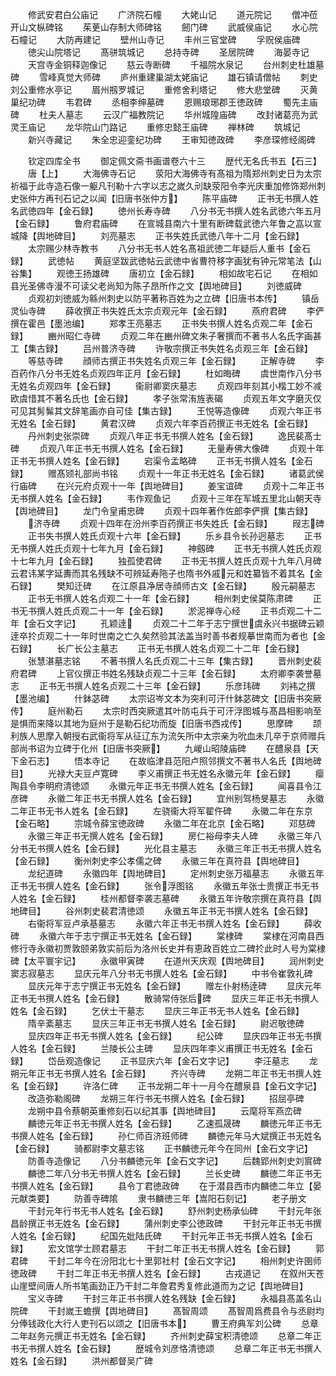 <!-- { "loadSidebar": true } -->
　　修武安君白公庙记
　　广济院石幢
　　大姥山记
　　道元院记
　　僧冲莅开山文枞碑铭
　　茱茰山存制大师碑铭
　　劒门碑
　　武威侯庙记
　　水心院石幢记
　　大防再建记
　　壁州山寺记
　　丰州三官堂碑
　　孚贶侯庙碑
　　徳尖山院塔记
　　髙骈筑城记
　　总持寺碑
　　圣居院碑
　　海晏寺记
　　天宫寺金铜释迦像记
　　慈云寺断碑
　　千福院水泉记
　　台州刺史杜雄墓碑
　　雪峰真觉大师碑
　　庐州重建巢湖太姥庙记
　　雄石镇请僧帖
　　刺史刘公重修水亭记
　　眉州剏罗城记
　　重修舍利塔记
　　修大悲堂碑
　　灭黄巢纪功碑
　　韦君碑
　　丞相李绅墓碑
　　恩赐琅琊郡王徳政碑
　　蜀先主庙碑
　　杜夫人墓志
　　云汉广福教院记
　　华州城隍庙碑
　　改封诸葛亮为武灵王庙记
　　龙华院山门路记
　　重修忠懿王庙碑
　　禅林碑
　　筑城记
　　新兴寺藏记
　　朱全忠迎銮纪功碑
　　王审知徳政碑
　　李彦琛修经阁碑









　　钦定四库全书
　　御定佩文斋书画谱卷六十三
　　歴代无名氏书五【石三】
　　唐【上】
　　大海佛寺石记
　　荥阳大海佛寺有髙祖为隋郑州刺史日为太宗祈福于此寺造石像一躯凡刊勒十六字以志之嵗久刓缺荥阳令李光庆重加修饰郑州刺史张仲方再刊石记之以闻【旧唐书张仲方】
　　陈平庙碑
　　正书无书撰人姓名武徳四年【金石録】
　　徳州长寿寺碑
　　八分书无书撰人姓名武徳六年五月【金石録】
　　鲁府君庙碑
　　在宣城县南六十里有断碑载武徳六年鲁之嵓以宣城降【舆地碑目】
　　刘亮墓志
　　正书失姓氏武徳八年十二月【金石録】
　　太宗赐少林寺教书
　　八分书无书人姓名髙祖武徳二年疑后人重书【金石録】
　　武徳帖
　　黄庭坚跋武徳帖云武徳中省曹符移字画犹有钟元常笔法【山谷集】
　　观徳王扬雄碑
　　唐初立【金石録】
　　相如故宅石记
　　在相如县光圣佛寺漫不可读父老尚知为陈子昂所作之文【舆地碑目】
　　刘徳威碑
　　贞观初刘徳威为緜州刺史以防平著称百姓为之立碑【旧唐书本传】
　　镇岳灵仙寺碑
　　薛收撰正书失姓氏太宗贞观元年【金石録】
　　燕府君碑
　　李俨撰在霍邑【墨池编】
　　郑孝王亮墓志
　　正书失书撰人姓名贞观二年【金石録】
　　豳州昭仁寺碑
　　贞观二年在豳州碑文朱子奢撰而不著书人名氏字画甚工【集古録】
　　吕州普济寺碑
　　许敬宗撰正书失姓名贞观三年【金石録】
　　等慈寺碑
　　顔师古撰正书失姓名贞观三年【金石録】
　　正解寺碑
　　李百药作八分书无姓名贞观四年正月【金石録】
　　杜如晦碑
　　虞世南作八分书无姓名贞观四年【金石録】
　　衞尉卿窦庆墓志
　　贞观四年刻其小楷工妙不减欧虞惜其不著名氏也【金石録】
　　孝子张常洧旌表碣
　　贞观五年文字磨灭仅可见其髣髴其文辞笔画亦自可佳【集古録】
　　王悦等造像碑
　　贞观六年正书无姓名【金石録】
　　黄君汉碑
　　贞观六年李百药撰正书无姓名【金石録】
　　丹州刺史张崇碑
　　贞观八年正书无书撰人姓名【金石録】
　　逸民裴髙士碑
　　贞观八年正书无书撰人姓名【金石録】
　　无量寿佛大像碑
　　贞观十年正书无书撰人姓名【金石録】
　　宕渠令孟略碑
　　正书无书撰人姓名【金石録】
　　赠髙颎礼部尚书铭
　　贞观十一年正书无姓名【金石録】
　　诸葛武侯行庙碑
　　在兴元府贞观十一年【舆地碑目】
　　姜宝谊碑
　　贞观十二年正书无书撰人姓名【金石録】
　　韦作观鱼记
　　贞观十三年在军城五里北山朝天寺【舆地碑目】
　　龙门令皇甫忠碑
　　贞观十四年著作佐郎李俨撰【集古録】
　　济寺碑
　　贞观十四年在汾州李百药撰正书失姓氏【金石録】
　　叚志碑
　　正书失书撰人姓氏贞观十六年【金石録】
　　乐乡县令长孙迥墓志
　　正书无书撰人姓氏贞观十七年九月【金石録】
　　神劔碑
　　正书无书撰人姓氏贞观十七年九月【金石録】
　　独孤使君碑
　　正书无书撰人姓氏贞观十九年八月碑云君讳某字延夀而其名残缺不可辨延寿陁子也隋书外戚元和姓纂皆不着其名【金石録】
　　樊知迁碑
　　在江原县净居寺顔师古文【金石録】
　　殷元嗣墓志
　　正书无书撰人姓名贞观二十一年【金石録】
　　相州刺史侯莫陈肃碑
　　正书无书撰人姓氏贞观二十一年【金石録】
　　淤泥禅寺心经
　　正书贞观二十二年【金石文字记】
　　孔颖逹
　　贞观二十二年于志宁撰世虞永兴书据碑云颖逹卒扵贞观二十一年时世南之亡久矣然验其法盖当时善书者规摹世南而为者也【金石録】
　　长广长公主墓志
　　正书无书撰人姓名贞观二十二年【金石録】
　　张慧湛墓志铭
　　不著书撰人名氏贞观二十三年【集古録】
　　晋州刺史裴府君碑
　　上官仪撰正书姓名残缺贞观二十三年【金石録】
　　太府卿李袭誉墓志
　　正书无书撰人姓名贞观二十三年【金石録】
　　乐彦玮碑
　　刘袆之撰【墨池编】
　　什鉢苾碑
　　太宗诏岑文本为突利可汗什鉢苾碑文【旧唐书突厥传】
　　庭州勒石
　　太宗时西突厥遣其叶防屯兵于可汗浮图城与髙昌相影响至是惧而来降以其地为庭州于是勒石纪功而旋【旧唐书西戎传】
　　思摩碑
　　颉利族人思摩入朝授右武衞将军从征辽东为流矢所中太宗亲为吮血未几卒于京师赠兵部尚书诏为立碑于化州【旧唐书突厥】
　　九嵕山昭陵庙碑
　　在醴泉县【天下金石志】
　　悟本寺记
　　在故临津县范阳卢照邻撰文不著书人名氏【舆地碑目】
　　光禄大夫豆卢寛碑
　　李义甫撰正书无姓名永徽元年【金石録】
　　瘿陶县令李明府清徳颂
　　永徽元年正书无书撰人姓名【金石録】
　　闻喜县令江彦碑
　　永徽二年正书无书撰人姓名【金石録】
　　宜州别驾杨旻墓志
　　永徽二年正书无书人姓名【金石録】
　　左骁衞大将军翟仵碑
　　永徽二年在东京【金石略】
　　宗城令薛宝徳政碑
　　永徽二年在北京【金石略】
　　邓慈碑
　　永徽三年正书无撰人姓名【金石録】
　　房仁裕母李夫人碑
　　永徽三年八分书无书撰人姓名【金石録】
　　光化县主墓志
　　永徽三年正书无书撰人姓名【金石録】
　　衡州刺史李公孝儒之碑
　　永徽三年在真符县【舆地碑目】
　　龙纪道碑
　　永徽四年【舆地碑目】
　　定州刺史张万福墓志
　　永徽五年正书无书撰人姓名【金石録】
　　张令浮图铭
　　永徽五年张士贵撰正书无书人姓名【金石録】
　　桂州都督李袭志墓碑
　　永徽五年许敬宗撰在真符县【舆地碑目】
　　谷州刺史裴君清徳颂
　　永徽五年正书无书撰人姓名【金石録】
　　右衞将军豆卢承基墓志
　　永徽六年正书无书撰人姓名【金石録】
　　薛收碑
　　永徽六年于志宁撰正书无姓名【金石録】
　　棠棣碑
　　棠棣在河南县西修行寺永徽初贾敦颐弟敦实前后为洛州长史并有恵政百姓立二碑扵此时人号为棠棣碑【太平寰宇记】
　　永徽甲寅碑
　　在道州天庆观【舆地碑目】
　　润州刺史窦志寂墓志
　　显庆元年八分书无书撰人姓名【金石録】
　　中书令崔敦礼碑
　　显庆元年于志宁撰正书无姓名【金石録】
　　赠左仆射杨逹碑
　　显庆元年正书无书撰人姓名【金石録】
　　散骑常侍张后碑
　　显庆三年正书无书撰人姓名【金石録】
　　乞伏士干墓志
　　显庆三年正书无书人姓名【金石録】
　　隋辛紊墓志
　　显庆三年正书无书撰人姓名【金石録】
　　尉迟敬徳碑
　　显庆四年正书无书撰人姓名【金石録】
　　纪公碑
　　显庆四年正书无书撰人姓名【金石録】
　　兰陵长公主碑
　　显庆四年李义甫撰正书无姓名【金石録】
　　岱岳观造像记
　　正书显庆六年【金石文字记】
　　李汪墓志
　　龙朔元年正书无书撰人姓名【金石録】
　　齐兴寺碑
　　龙朔二年正书无书撰人姓名【金石録】
　　许洛仁碑
　　正书龙朔二年十一月今在醴泉县【金石文字记】
　　改造弥勒阁碑
　　龙朔三年行书无书撰人姓名【金石録】
　　招屈亭碑
　　龙朔中县令蔡朝英重修刻石以纪其事【舆地碑目】
　　云麾将军燕峦碑
　　麟徳元年正书无书撰人姓名【金石録】
　　乙速孤晟碑
　　麟徳元年正书无书撰人姓名【金石録】
　　孙仁师百济班师碑
　　麟徳元年马大斌撰正书无姓名【金石録】
　　骑都尉李文墓志铭
　　正书麟徳元年今在同州【金石文字记】
　　防善寺造像记
　　八分书麟徳元年【金石文字记】
　　后魏郢州刺史刘賔碑
　　麟徳二年八分书无书撰人姓名【金石録】
　　兰长史碑
　　麟徳二年正书无书撰人姓名【金石録】
　　县令丁君徳政碑
　　在于潜县西市内麟徳二年立【晏元献类要】
　　防善寺碑隂
　　隶书麟徳三年【嵩阳石刻记】
　　老子册文
　　干封元年行书无书人姓名【金石録】
　　舒州刺史杨承仙碑
　　干封元年张昌龄撰正书无姓名【金石録】
　　蒲州刺史李公徳政碑
　　干封元年正书无书撰人姓名【金石録】
　　纪国先妣陆氏碑
　　干封元年正书无书撰人姓名【金石録】
　　宏文馆学士顾君墓志
　　干封二年正书无书撰人姓名【金石録】
　　郭君碑
　　干封二年今在汾阳北七十里郭社村【金石文字记】
　　相州刺史许圉师徳政碑
　　干封二年正书无书撰人姓名【金石録】
　　古戎道记
　　在叙州天苍山崖壁间唐人所书笔画劲正乃干封二年詹君秀复修此道而为之记【舆地碑目】
　　宝义寺碑
　　干封三年正书书撰人姓名残缺【金石録】
　　永福县髙盖名山院碑
　　干封嵗王蟾撰【舆地碑目】
　　髙智周颂
　　髙智周爲费县令与丞尉均分俸钱政化大行人吏刊石以颂之【旧唐书本】
　　曹王府典军刘公碑
　　总章二年赵务元撰正书无姓名【金石録】
　　齐州刺史薛宝积清徳颂
　　总章二年正书无书撰人姓名【金石録】
　　歴城令刘彦恪清徳颂
　　总章二年正书无书撰人姓名【金石録】
　　洪州都督吴广碑
